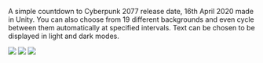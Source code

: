A simple countdown to Cyberpunk 2077 release date, 16th April 2020 made in Unity. You can also choose from 19 different backgrounds and even cycle between them automatically at specified intervals. Text can be chosen to be displayed in light and dark modes.

![](https://github.com/retrogeek46/Countdown-Timer-for-WPE/blob/master/intro-gif.gif)
![](https://github.com/retrogeek46/Countdown-Timer-for-WPE/blob/master/changing-through-thumbnails.gif)
![](https://github.com/retrogeek46/Countdown-Timer-for-WPE/blob/master/automatic_switching.gif)